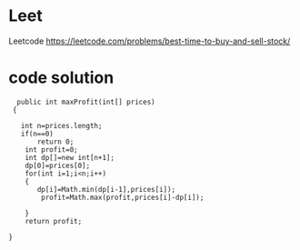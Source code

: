 # Leet
Leetcode
https://leetcode.com/problems/best-time-to-buy-and-sell-stock/
# code solution

 
 
 
      public int maxProfit(int[] prices) 
     {
       
       int n=prices.length;
       if(n==0)
           return 0;
        int profit=0;
        int dp[]=new int[n+1];
        dp[0]=prices[0];
        for(int i=1;i<n;i++)
        {
           dp[i]=Math.min(dp[i-1],prices[i]);
            profit=Math.max(profit,prices[i]-dp[i]);
            
        }
        return profit;
        
    }
